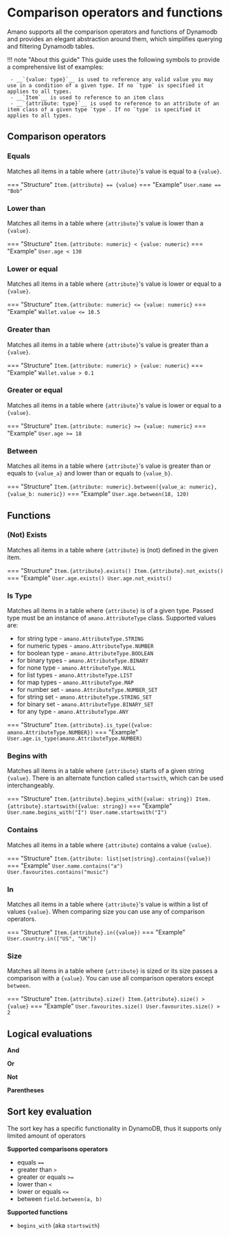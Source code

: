 # Comparison operators and functions

Amano supports all the comparison operators and functions of Dynamodb and provides an elegant abstraction around them, which simplifies querying and filtering Dynamodb tables.

!!! note "About this guide"
    This guide uses the following symbols to provide a comprehensive list of examples:
    
     - __`{value: type}`__ is used to reference any valid value you may use in a condition of a given type. If no `type` is specified it applies to all types.
     - __`Item`__ is used to reference to an item class
     - __`{attribute: type}`__ is used to reference to an attribute of an item class of a given type `type`. If no `type` is specified it applies to all types.

## Comparison operators

### Equals

Matches all items in a table where `{attribute}`'s value is equal to a `{value}`.

=== "Structure"
    ```
    Item.{attribute} == {value}
    ```
=== "Example"
    ```
    User.name == "Bob"
    ```


### Lower than

Matches all items in a table where `{attribute}`'s value is lower than a `{value}`.

=== "Structure"
    ```
    Item.{attribute: numeric} < {value: numeric}
    ```
=== "Example"
    ```
    User.age < 130
    ```


### Lower or equal

Matches all items in a table where `{attribute}`'s value is lower or equal to a `{value}`.

=== "Structure"
    ```
    Item.{attribute: numeric} <= {value: numeric}
    ```
=== "Example"
    ```
    Wallet.value <= 10.5
    ```


### Greater than

Matches all items in a table where `{attribute}`'s value is greater than  a `{value}`.

=== "Structure"
    ```
    Item.{attribute: numeric} > {value: numeric}
    ```
=== "Example"
    ```
    Wallet.value > 0.1
    ```

### Greater or equal

Matches all items in a table where `{attribute}`'s value is lower or equal to a `{value}`.

=== "Structure"
    ```
    Item.{attribute: numeric} >= {value: numeric}
    ```
=== "Example"
    ```
    User.age >= 18
    ```

### Between

Matches all items in a table where `{attribute}`'s value is greater than or equals to `{value_a}` and lower than or equals to `{value_b}`.

=== "Structure"
    ```
    Item.{attribute: numeric}.between({value_a: numeric}, {value_b: numeric})
    ```
=== "Example"
    ```
    User.age.between(18, 120)
    ```

## Functions

### (Not) Exists

Matches all items in a table where `{attribute}` is (not) defined in the given item.

=== "Structure"
    ```
    Item.{attribute}.exists()
    Item.{attribute}.not_exists()
    ```
=== "Example"
    ```
    User.age.exists()
    User.age.not_exists()
    ```

### Is Type

Matches all items in a table where `{attribute}` is of a given type.
Passed type must be an instance of `amano.AttributeType` class. Supported values are:

 - for string type - `amano.AttributeType.STRING` 
 - for numeric types - `amano.AttributeType.NUMBER`
 - for boolean type - `amano.AttributeType.BOOLEAN` 
 - for binary types - `amano.AttributeType.BINARY` 
 - for none type - `amano.AttributeType.NULL` 
 - for list types - `amano.AttributeType.LIST` 
 - for map types - `amano.AttributeType.MAP` 
 - for number set - `amano.AttributeType.NUMBER_SET` 
 - for string set - `amano.AttributeType.STRING_SET` 
 - for binary set - `amano.AttributeType.BINARY_SET` 
 - for any type - `amano.AttributeType.ANY` 

=== "Structure"
    ```
    Item.{attribute}.is_type({value: amano.AttributeType.NUMBER})
    ```
=== "Example"
    ```
    User.age.is_type(amano.AttributeType.NUMBER)
    ```

### Begins with

Matches all items in a table where `{attribute}` starts of a given string `{value}`. There is an alternate function called `startswith`, which can be used interchangeably.

=== "Structure"
    ```
    Item.{attribute}.begins_with({value: string})
    Item.{attribute}.startswith({value: string})
    ```
=== "Example"
    ```
    User.name.begins_with("I")
    User.name.startswith("I")
    ```

### Contains

Matches all items in a table where `{attribute}` contains a value `{value}`.

=== "Structure"
    ```
    Item.{attribute: list|set|string}.contains({value})
    ```
=== "Example"
    ```
    User.name.contains("a")
    User.favourites.contains("music")
    ```

### In

Matches all items in a table where `{attribute}`'s value is within a list of values `{value}`. When comparing size you can use any of comparison operators.

=== "Structure"
    ```
    Item.{attribute}.in({value})
    ```
=== "Example"
    ```
    User.country.in(["US", "UK"])
    ```

### Size

Matches all items in a table where `{attribute}` is sized or its size passes a comparison with a `{value}`. You can use all comparison operators except `between`. 

=== "Structure"
    ```
    Item.{attribute}.size()
    Item.{attribute}.size() > {value}
    ```
=== "Example"
    ```
    User.favourites.size()
    User.favourites.size() > 2
    ```


## Logical evaluations

__And__

__Or__

__Not__

__Parentheses__

## Sort key evaluation

The sort key has a specific functionality in DynamoDB, thus it supports only limited amount of operators

__Supported comparisons operators__

 - equals `==`
 - greater than `>`
 - greater or equals `>=`
 - lower than `<`
 - lower or equals `<=`
 - between `field.between(a, b)`

__Supported functions__
 
 - `begins_with` (aka `startswith`)
